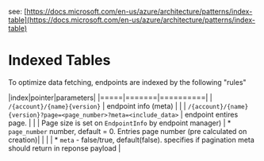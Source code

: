 see: [https://docs.microsoft.com/en-us/azure/architecture/patterns/index-table](https://docs.microsoft.com/en-us/azure/architecture/patterns/index-table)

# Indexed Tables

To optimize data fetching, endpoints are indexed by the following "rules"

|index|pointer|parameters|
|=====|=======|==========|
| `/{account}/{name}{version}`                                          | endpoint info (meta)                                      |                                   |
| `/{account}/{name}{version}?page=<page_number>?meta=<include_data>`   | endpoint entires page.                                    |
|                                                                       | Page size is set on `EndpointInfo` by endpoint manager)   | * `page_number` number, default = 0. Entries page number (pre calculated on creation)|
|                                                                       |                                                           | * `meta` - false/true, default(false). specifies if pagination meta should return in reponse payload  |

